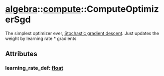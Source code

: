 # [algebra](/libs/algebra/)::[compute](/libs/algebra/compute/)::ComputeOptimizerSgd

The simplest optimizer ever, [Stochastic gradient descent](https://keras.io/api/optimizers/sgd/).
Just updates the weight by learning rate * gradients

## Attributes

### learning_rate_def:&nbsp;[float](/libs/std/core/type.float.md)
